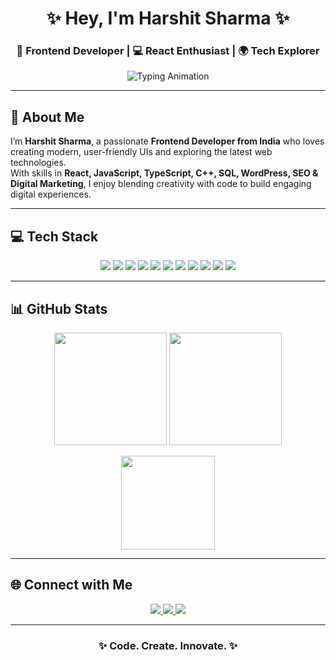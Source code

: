 <!-- Profile Banner -->
<h1 align="center">✨ Hey, I'm Harshit Sharma ✨</h1>
<h3 align="center">🎯 Frontend Developer | 💻 React Enthusiast | 🌍 Tech Explorer</h3>

<!-- Typing Animation -->
<p align="center">
  <img src="https://readme-typing-svg.herokuapp.com?size=22&duration=4000&color=F75C7E&center=true&vCenter=true&width=600&lines=💡+Frontend+Developer+from+India;🚀+Building+Modern+Web+UIs;🌱+Learning+React%2C+TypeScript+%26+DSA;✨+Code.+Create.+Innovate." alt="Typing Animation"/>
</p>

---

## 🚀 About Me  

I’m **Harshit Sharma**, a passionate **Frontend Developer from India** who loves creating modern, user-friendly UIs and exploring the latest web technologies.  
With skills in **React, JavaScript, TypeScript, C++, SQL, WordPress, SEO & Digital Marketing**, I enjoy blending creativity with code to build engaging digital experiences.  

---

## 💻 Tech Stack  

<p align="center">
  <img src="https://img.shields.io/badge/c-%2300599C.svg?style=for-the-badge&logo=c&logoColor=white"/>
  <img src="https://img.shields.io/badge/c++-%2300599C.svg?style=for-the-badge&logo=c%2B%2B&logoColor=white"/>
  <img src="https://img.shields.io/badge/typescript-%23007ACC.svg?style=for-the-badge&logo=typescript&logoColor=white"/>
  <img src="https://img.shields.io/badge/kotlin-%237F52FF.svg?style=for-the-badge&logo=kotlin&logoColor=white"/>
  <img src="https://img.shields.io/badge/javascript-%23323330.svg?style=for-the-badge&logo=javascript&logoColor=%23F7DF1E"/>
  <img src="https://img.shields.io/badge/java-%23ED8B00.svg?style=for-the-badge&logo=openjdk&logoColor=white"/>
  <img src="https://img.shields.io/badge/html5-%23E34F26.svg?style=for-the-badge&logo=html5&logoColor=white"/>
  <img src="https://img.shields.io/badge/css3-%231572B6.svg?style=for-the-badge&logo=css3&logoColor=white"/>
  <img src="https://img.shields.io/badge/mysql-4479A1.svg?style=for-the-badge&logo=mysql&logoColor=white"/>
  <img src="https://img.shields.io/badge/sqlite-%2307405e.svg?style=for-the-badge&logo=sqlite&logoColor=white"/>
  <img src="https://img.shields.io/badge/react-%2320232a.svg?style=for-the-badge&logo=react&logoColor=%2361DAFB"/>
</p>

---

## 📊 GitHub Stats  

<p align="center">
  <img src="https://github-readme-stats.vercel.app/api?username=HarshitOnLoop&show_icons=true&theme=tokyonight" height="180"/>
  <img src="https://github-readme-streak-stats.herokuapp.com/?user=HarshitOnLoop&theme=tokyonight" height="180"/>
</p>

<p align="center">
  <img src="https://github-readme-stats.vercel.app/api/top-langs/?username=HarshitOnLoop&layout=compact&theme=tokyonight" height="150"/>
</p>

---

## 🌐 Connect with Me  

<p align="center">
  <a href="https://linkedin.com/in/" target="_blank">
    <img src="https://img.shields.io/badge/LinkedIn-%230077B5.svg?style=for-the-badge&logo=linkedin&logoColor=white"/>
  </a>
  <a href="https://twitter.com/HarshitOnLoop" target="_blank">
    <img src="https://img.shields.io/badge/Twitter-%231DA1F2.svg?style=for-the-badge&logo=twitter&logoColor=white"/>
  </a>
  <a href="#">
    <img src="https://img.shields.io/badge/Portfolio-%23000000.svg?style=for-the-badge&logo=vercel&logoColor=white"/>
  </a>
</p>

---

<h3 align="center">✨ Code. Create. Innovate. ✨</h3>
